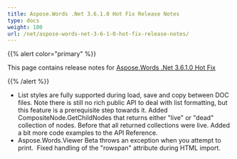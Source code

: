 ```yaml
---
title: Aspose.Words .Net 3.6.1.0 Hot Fix Release Notes
type: docs
weight: 100
url: /net/aspose-words-net-3-6-1-0-hot-fix-release-notes/
---
```


{{% alert color="primary" %}} 

This page contains release notes for [Aspose.Words .Net 3.6.1.0 Hot Fix](http://www.aspose.com/downloads/words/net/new-releases/aspose.words-.net-3.6.1.0-hot-fix/)

{{% /alert %}} 

- List styles are fully supported during load, save and copy between DOC files. Note there is still no rich public API to deal with list formatting, but this feature is a prerequisite step towards it.
  Added CompositeNode.GetChildNodes that returns either "live" or "dead" collection of nodes. Before that all returned collections were live. 
  Added a bit more code examples to the API Reference. 
- Aspose.Words.Viewer Beta throws an exception when you attempt to print. 
  Fixed handling of the "rowspan" attribute during HTML import. 
